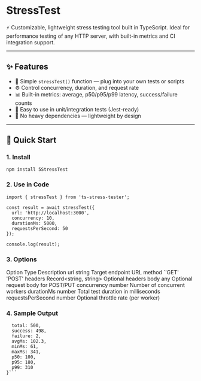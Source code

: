 # StressTest

⚡️ Customizable, lightweight stress testing tool built in TypeScript. Ideal for performance testing of any HTTP server, with built-in metrics and CI integration support.

---

## ✨ Features

- 🔁 Simple `stressTest()` function — plug into your own tests or scripts
- ⚙️ Control concurrency, duration, and request rate
- 📊 Built-in metrics: average, p50/p95/p99 latency, success/failure counts
- 🧪 Easy to use in unit/integration tests (Jest-ready)
- 🚫 No heavy dependencies — lightweight by design

---

## 🚀 Quick Start

### 1. Install

```
npm install 5StressTest
```

### 2. Use in Code
```
import { stressTest } from 'ts-stress-tester';

const result = await stressTest({
  url: 'http://localhost:3000',
  concurrency: 10,
  durationMs: 5000,
  requestsPerSecond: 50
});

console.log(result);
```

### 3. Options
Option	Type	Description
url	string	Target endpoint URL
method	`'GET'	'POST'
headers	Record<string, string>	Optional headers
body	any	Optional request body for POST/PUT
concurrency	number	Number of concurrent workers
durationMs	number	Total test duration in milliseconds
requestsPerSecond	number	Optional throttle rate (per worker)

### 4. Sample Output
```{
  total: 500,
  success: 498,
  failure: 2,
  avgMs: 102.3,
  minMs: 61,
  maxMs: 341,
  p50: 100,
  p95: 180,
  p99: 310
}```